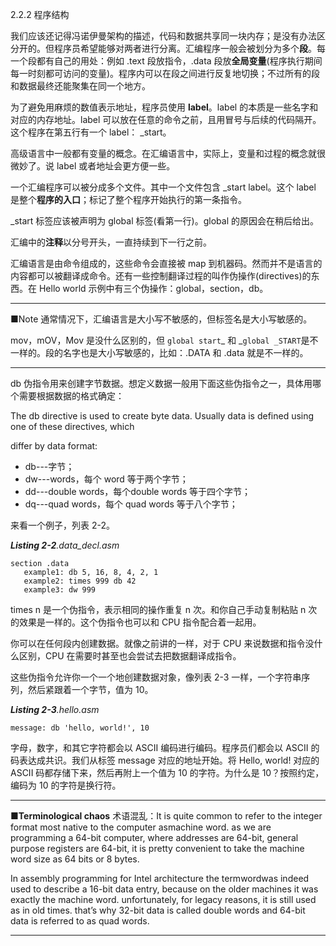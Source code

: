 2.2.2 程序结构

我们应该还记得冯诺伊曼架构的描述，代码和数据共享同一块内存；是没有办法区分开的。但程序员希望能够对两者进行分离。汇编程序一般会被划分为多个**段**。每一个段都有自己的用处：例如 .text 段放指令，.data 段放**全局变量**\(程序执行期间每一时刻都可访问的变量\)。程序内可以在段之间进行反复地切换；不过所有的段和数据最终还能聚集在同一个地方。

为了避免用麻烦的数值表示地址，程序员使用 **label**。label 的本质是一些名字和对应的内存地址。label 可以放在任意的命令之前，且用冒号与后续的代码隔开。这个程序在第五行有一个 label： \_start。

高级语言中一般都有变量的概念。在汇编语言中，实际上，变量和过程的概念就很微妙了。说 label 或者地址会更方便一些。

一个汇编程序可以被分成多个文件。其中一个文件包含 \_start label。这个 label 是整个**程序的入口**；标记了整个程序开始执行的第一条指令。

\_start 标签应该被声明为 global 标签\(看第一行\)。global 的原因会在稍后给出。

汇编中的**注释**以分号开头，一直持续到下一行之前。

汇编语言是由命令组成的，这些命令会直接被 map 到机器码。然而并不是语言的内容都可以被翻译成命令。还有一些控制翻译过程的叫作伪操作\(directives\)的东西。在 Hello world 示例中有三个伪操作：global，section，db。

---

■Note 通常情况下，汇编语言是大小写不敏感的，但标签名是大小写敏感的。

mov，mOV，Mov 是没什么区别的，但 `global start`_ 和 _`global _START`是不一样的。段的名字也是大小写敏感的，比如：.DATA 和 .data 就是不一样的。

---

db 伪指令用来创建字节数据。想定义数据一般用下面这些伪指令之一，具体用哪个需要根据数据的格式确定：

The db directive is used to create byte data. Usually data is defined using one of these directives, which

differ by data format:

* db---字节；
* dw---words，每个 word 等于两个字节；
* dd---double words，每个double words 等于四个字节；
* dq---quad words，每个 quad words 等于八个字节；

来看一个例子，列表 2-2。

_**Listing 2-2**.data\_decl.asm_

```
section .data
   example1: db 5, 16, 8, 4, 2, 1
   example2: times 999 db 42
   example3: dw 999
```

times n 是一个伪指令，表示相同的操作重复 n 次。和你自己手动复制粘贴 n 次的效果是一样的。这个伪指令也可以和 CPU 指令配合着一起用。

你可以在任何段内创建数据。就像之前讲的一样，对于 CPU 来说数据和指令没什么区别，CPU 在需要时甚至也会尝试去把数据翻译成指令。

这些伪指令允许你一个一个地创建数据对象，像列表 2-3 一样，一个字符串序列，然后紧跟着一个字节，值为 10。

_**Listing 2-3**.hello.asm_

```
message: db 'hello, world!', 10
```

字母，数字，和其它字符都会以 ASCII 编码进行编码。程序员们都会以 ASCII 的码表达成共识。我们从标签 message 对应的地址开始。将 Hello, world! 对应的 ASCII 码都存储下来，然后再附上一个值为 10 的字符。为什么是 10？按照约定，编码为 10 的字符是换行符。

---

**■Terminological chaos** 术语混乱：It is quite common to refer to the integer format most native to the computer asmachine word. as we are programming a 64-bit computer, where addresses are 64-bit, general purpose registers are 64-bit, it is pretty convenient to take the machine word size as 64 bits or 8 bytes.

In assembly programming for Intel architecture the termwordwas indeed used to describe a 16-bit data entry, because on the older machines it was exactly the machine word. unfortunately, for legacy reasons, it is still used as in old times. that’s why 32-bit data is called double words and 64-bit data is referred to as quad words.

---



